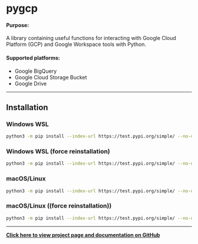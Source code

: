 # pygcp

#### **Purpose:**
A library containing useful functions for interacting with Google Cloud Platform (GCP) and Google Workspace tools with Python.

#### **Supported platforms:**
- Google BigQuery
- Google Cloud Storage Bucket
- Google Drive

---

## Installation

### Windows WSL

```bash
python3 -m pip install --index-url https://test.pypi.org/simple/ --no-deps pygcp==1.2.3 --break-system-packages
```

### Windows WSL (force reinstallation)

```bash
python3 -m pip install --index-url https://test.pypi.org/simple/ --no-deps pygcp==1.2.3 --break-system- --force-reinstall
```


### macOS/Linux

```bash
python3 -m pip install --index-url https://test.pypi.org/simple/ --no-deps pygcp==1.2.3
```

### macOS/Linux ((force reinstallation))

```bash
python3 -m pip install --index-url https://test.pypi.org/simple/ --no-deps pygcp==1.2.3 --force-reinstall
```

---

**[Click here to view project page and documentation on GitHub](https://github.com/nacht29/pygcp)**
